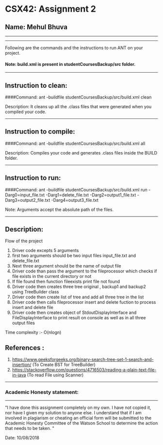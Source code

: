 # CSX42: Assignment 2
## Name: Mehul Bhuva

-----------------------------------------------------------------------
-----------------------------------------------------------------------


Following are the commands and the instructions to run ANT on your project.
#### Note: build.xml is present in studentCoursesBackup/src folder.

-----------------------------------------------------------------------
## Instruction to clean:

####Command: ant -buildfile studentCoursesBackup/src/build.xml clean

Description: It cleans up all the .class files that were generated when you
compiled your code.

-----------------------------------------------------------------------
## Instruction to compile:

####Command: ant -buildfile studentCoursesBackup/src/build.xml all

Description: Compiles your code and generates .class files inside the BUILD folder.

-----------------------------------------------------------------------
## Instruction to run:

####Command: ant -buildfile studentCoursesBackup/src/build.xml run -Darg0=input_file.txt -Darg1=delete_file.txt -Darg2=output1_file.txt -Darg3=output2_file.txt -Darg4=output3_file.txt 

Note: Arguments accept the absolute path of the files.


-----------------------------------------------------------------------
## Description:

Flow of the project

1. Driver code excepts 5 arguments
2. first two arguments should be two input files input_file.txt and delete_file.txt
3. Next three argument should be the name of output file
4. Driver code than pass the argument to the fileprocessor which checks if file exists in the current directory or not
5. If file found then function fileexists print file not found
6. Driver code then creates three tree original , backup1 and backup2 using TreeBuilder class
7. Driver code then create list of tree and add all three tree in the list
8. Driver code then calls fileprocessor insert and delete fuction to process insert and delete file
9. Driver code then creates object of StdoutDisplayInterface and FileDisplayInterface to print result on console as well as in all three output files 


Time complexity :- O(nlogn) 

## References : 
1. https://www.geeksforgeeks.org/binary-search-tree-set-1-search-and-insertion/   (To Create BST for TreeBuilder)
2. https://stackoverflow.com/questions/4716503/reading-a-plain-text-file-in-java  (To read File using Scanner)

-----------------------------------------------------------------------
### Academic Honesty statement:
-----------------------------------------------------------------------

"I have done this assignment completely on my own. I have not copied
it, nor have I given my solution to anyone else. I understand that if
I am involved in plagiarism or cheating an official form will be
submitted to the Academic Honesty Committee of the Watson School to
determine the action that needs to be taken. "

Date: 10/08/2018


